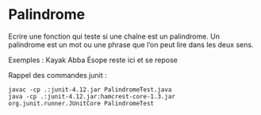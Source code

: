 # Palindrome

Ecrire une fonction qui teste si une chaîne est un palindrome. Un palindrome est un mot ou une phrase que l’on peut lire dans les deux sens.

Exemples :
	Kayak
	Abba
	Ésope reste ici et se repose

Rappel des commandes junit :

    javac -cp .:junit-4.12.jar PalindromeTest.java
    java -cp .:junit-4.12.jar:hamcrest-core-1.3.jar org.junit.runner.JUnitCore PalindromeTest
